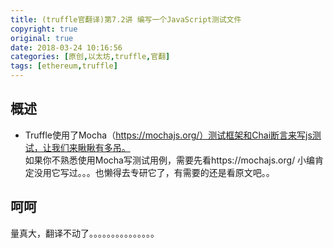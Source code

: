 ```yaml
---
title: (truffle官翻译)第7.2讲 编写一个JavaScript测试文件
copyright: true
original: true
date: 2018-03-24 10:16:56
categories: [原创,以太坊,truffle,官翻]
tags: [ethereum,truffle]
---
```

## 概述
* Truffle使用了Mocha（https://mochajs.org/）测试框架和Chai断言来写js测试，让我们来瞅瞅有多吊。  
如果你不熟悉使用Mocha写测试用例，需要先看https://mochajs.org/
小编肯定没用它写过。。。也懒得去专研它了，有需要的还是看原文吧。。
## 呵呵
量真大，翻译不动了。。。。。。。。。。。。。。。